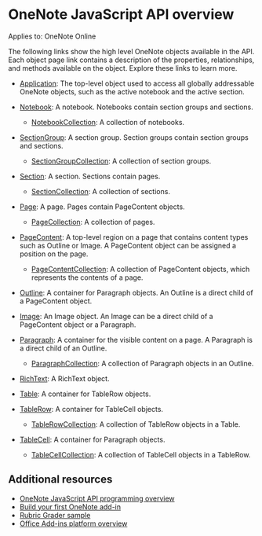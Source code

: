 # OneNote JavaScript API overview

Applies to: OneNote Online

The following links show the high level OneNote objects available in the API. Each object page link contains a description of the properties, relationships, and methods available on the object. Explore these links to learn more. 
	
- [Application](../../api/onenote/onenote.application): The top-level object used to access all globally addressable OneNote objects, such as the active notebook and the active section.

- [Notebook](../../api/onenote/onenote.notebook): A notebook. Notebooks contain section groups and sections.

   - [NotebookCollection](../../api/onenote/onenote.notebookcollection): A collection of notebooks.

- [SectionGroup](../../api/onenote/onenote.sectiongroup): A section group. Section groups contain section groups and sections.

   - [SectionGroupCollection](../../api/onenote/onenote.sectiongroupcollection): A collection of section groups.

- [Section](../../api/onenote/onenote.section): A section. Sections contain pages.

   - [SectionCollection](../../api/onenote/onenote.sectioncollection): A collection of sections.

- [Page](../../api/onenote/onenote.page): A page. Pages contain PageContent objects.

   - [PageCollection](../../api/onenote/onenote.pagecollection): A collection of pages.

- [PageContent](../../api/onenote/onenote.pagecontent): A top-level region on a page that contains content types such as Outline or Image. A PageContent object can be assigned a position on the page.

   - [PageContentCollection](../../api/onenote/onenote.pagecontentcollection): A collection of PageContent objects, which represents the contents of a page.

- [Outline](../../api/onenote/onenote.outline): A container for Paragraph objects. An Outline is a direct child of a PageContent object.

- [Image](../../api/onenote/onenote.image): An Image object. An Image can be a direct child of a PageContent object or a Paragraph.

- [Paragraph](../../api/onenote/onenote.paragraph): A container for the visible content on a page. A Paragraph is a direct child of an Outline.

  - [ParagraphCollection](../../api/onenote/onenote.paragraphcollection): A collection of Paragraph objects in an Outline.

- [RichText](../../api/onenote/onenote.richtext): A RichText object.

- [Table](../../api/onenote/onenote.table): A container for TableRow objects.

- [TableRow](../../api/onenote/onenote.tablerow): A container for TableCell objects.

  - [TableRowCollection](../../api/onenote/onenote.tablerowcollection): A collection of TableRow objects in a Table.
 
- [TableCell](../../api/onenote/onenote.tablecell): A container for Paragraph objects.

  - [TableCellCollection](../../api/onenote/onenote.tablecellcollection): A collection of TableCell objects in a TableRow.
		
## Additional resources

- [OneNote JavaScript API programming overview](https://docs.microsoft.com/en-us/office/dev/add-ins/onenote/onenote-add-ins-programming-overview)
- [Build your first OneNote add-in](https://docs.microsoft.com/en-us/office/dev/add-ins/onenote/onenote-add-ins-getting-started)
- [Rubric Grader sample](https://github.com/OfficeDev/OneNote-Add-in-Rubric-Grader)
- [Office Add-ins platform overview](https://docs.microsoft.com/en-us/office/dev/add-ins/overview/office-add-ins)
